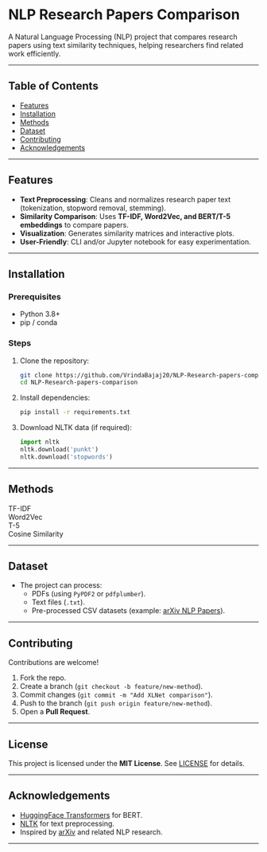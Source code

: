 
# **NLP Research Papers Comparison**  

A Natural Language Processing (NLP) project that compares research papers using text similarity techniques, helping researchers find related work efficiently.  

---

## **Table of Contents**  
- [Features](#-features)  
- [Installation](#-installation)  
- [Methods](#-methods--techniques)  
- [Dataset](#-dataset)    
- [Contributing](#-contributing)  
- [Acknowledgements](#-acknowledgements)  

---

##  Features
- **Text Preprocessing**: Cleans and normalizes research paper text (tokenization, stopword removal, stemming).  
- **Similarity Comparison**: Uses **TF-IDF, Word2Vec, and BERT/T-5 embeddings** to compare papers.  
- **Visualization**: Generates similarity matrices and interactive plots.  
- **User-Friendly**: CLI and/or Jupyter notebook for easy experimentation.  

---

## Installation  

### Prerequisites
- Python 3.8+  
- pip / conda  

### Steps 
1. Clone the repository:  
   ```bash
   git clone https://github.com/VrindaBajaj20/NLP-Research-papers-comparison.git
   cd NLP-Research-papers-comparison
   ```  

2. Install dependencies:  
   ```bash
   pip install -r requirements.txt
   ```  

3. Download NLTK data (if required):  
   ```python
   import nltk
   nltk.download('punkt')
   nltk.download('stopwords')
   ```  



---

## Methods

TF-IDF   
Word2Vec   
T-5   
Cosine Similarity

---

## Dataset 
- The project can process:  
  - PDFs (using `PyPDF2` or `pdfplumber`).  
  - Text files (`.txt`).  
  - Pre-processed CSV datasets (example: [arXiv NLP Papers](https://www.kaggle.com/datasets)).  

---


## Contributing
Contributions are welcome!  
1. Fork the repo.  
2. Create a branch (`git checkout -b feature/new-method`).  
3. Commit changes (`git commit -m "Add XLNet comparison"`).  
4. Push to the branch (`git push origin feature/new-method`).  
5. Open a **Pull Request**.  

---

## License
This project is licensed under the **MIT License**. See [LICENSE](LICENSE) for details.  

---

## Acknowledgements 
- [HuggingFace Transformers](https://huggingface.co/) for BERT.  
- [NLTK](https://www.nltk.org/) for text preprocessing.  
- Inspired by [arXiv](https://arxiv.org/) and related NLP research.  

---

